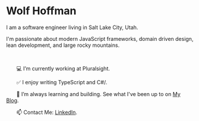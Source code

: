 # Wolf Hoffman 

<p>
I am a software engineer living in Salt Lake City, Utah.

I'm passionate about modern JavaScript frameworks, domain driven design, lean development, and large rocky mountains.
</p>

<br/>


&nbsp;&nbsp;&nbsp;&nbsp;&nbsp;&nbsp;  💻 I’m currently working at Pluralsight.
 
&nbsp;&nbsp;&nbsp;&nbsp;&nbsp;&nbsp;  :white_check_mark: I enjoy writing TypeScript and C#/. 
  
&nbsp;&nbsp;&nbsp;&nbsp;&nbsp;&nbsp;  🔎 I’m always learning and building. See what I've been up to on [My Blog](https://codewithwolf.com/).
    
&nbsp;&nbsp;&nbsp;&nbsp;&nbsp;&nbsp;   📫 Contact Me: [LinkedIn](https://www.linkedin.com/in/mwhoffman/).
